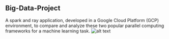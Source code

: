 ## Big-Data-Project
A spark and ray application, developed in a Google Cloud Platform (GCP) environment, to compare and analyze these two popular parallel computing frameworks for a machine learning task. 
![alt text](https://https://github.com/tommasomartinelli/BigData/img/spark-logo.png "Logo Title Text 1")

